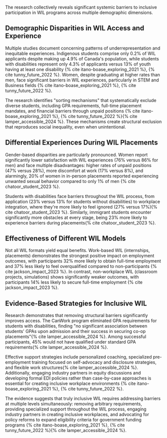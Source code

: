 The research collectively reveals significant systemic barriers to inclusive participation in WIL programs across multiple demographic dimensions.

## Demographic Disparities in WIL Access and Experience

Multiple studies document concerning patterns of underrepresentation and inequitable experiences. Indigenous students comprise only 0.2% of WIL applicants despite making up 4.9% of Canada's population, while students with disabilities represent only 4.3% of applicants versus 13% of youth having at least one disability {% cite itano-boase_exploring_2021 %}, {% cite tunny_future_2022 %}. Women, despite graduating at higher rates than men, face significant barriers in WIL experiences, particularly in STEM and Business fields {% cite itano-boase_exploring_2021 %}, {% cite tunny_future_2022 %}.

The research identifies "sorting mechanisms" that systematically exclude diverse students, including GPA requirements, full-time placement mandates, and financial barriers through unpaid positions {% cite itano-boase_exploring_2021 %}, {% cite tunny_future_2022 %}{% cite lamper_accessible_2024 %}. These mechanisms create structural exclusion that reproduces social inequality, even when unintentional.

## Differential Experiences During WIL Placements

Gender-based disparities are particularly pronounced. Women report significantly lower satisfaction with WIL experiences (76% versus 86% for men) and face multiple disadvantages: higher rates of unpaid positions (47% versus 28%), more discomfort at work (17% versus 8%), and alarmingly, 20% of women in in-person placements reported experiencing unwanted sexual behavior compared to only 1% of men {% cite chatoor_student_2023 %}.

Students with disabilities face barriers throughout the WIL process, from application (23% versus 13% for students without disabilities) to workplace integration, where they're more likely to feel ignored (27% versus 17%){% cite chatoor_student_2023 %}. Similarly, immigrant students encounter significantly more obstacles at every stage, being 23% more likely to experience barriers during placements{% cite chatoor_student_2023 %}.

## Effectiveness of Different WIL Models

Not all WIL formats yield equal benefits. Work-based WIL (internships, placements) demonstrates the strongest positive impact on employment outcomes, with participants 32% more likely to obtain full-time employment and 37% less likely to feel overqualified compared to non-participants {% cite jackson_impact_2023 %}. In contrast, non-workplace WIL (classroom projects, simulations) shows significantly weaker outcomes, with participants 14% less likely to secure full-time employment {% cite jackson_impact_2023 %}.

## Evidence-Based Strategies for Inclusive WIL

Research demonstrates that removing structural barriers significantly improves access. The CanWork program eliminated GPA requirements for students with disabilities, finding "no significant association between students' GPAs upon admission and their success in securing co-op placements"{% cite lamper_accessible_2024 %}. Among successful participants, 45% would not have qualified under standard GPA requirements{% cite lamper_accessible_2024 %}.

Effective support strategies include personalized coaching, specialized pre-employment training focused on self-advocacy and disclosure strategies, and flexible work structures{% cite lamper_accessible_2024 %}. Additionally, engaging industry partners in equity discussions and developing formal EDI policies rather than case-by-case approaches is essential for creating inclusive workplace environments {% cite itano-boase_exploring_2021 %}, {% cite tunny_future_2022 %}.

The evidence suggests that truly inclusive WIL requires addressing barriers at multiple levels simultaneously: removing arbitrary requirements, providing specialized support throughout the WIL process, engaging industry partners in creating inclusive workplaces, and advocating for policy reforms to expand eligibility criteria for government funding programs {% cite itano-boase_exploring_2021 %}, {% cite tunny_future_2022 %}{% cite lamper_accessible_2024 %}.